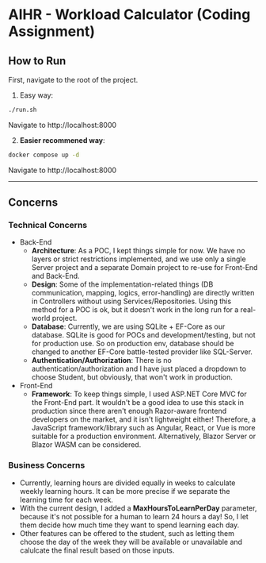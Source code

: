 # AIHR - Workload Calculator (Coding Assignment)

## How to Run
First, navigate to the root of the project.

1. Easy way:
```bash
./run.sh
```

Navigate to http://localhost:8000

2. **Easier recommened way**:
```bash
docker compose up -d
```

Navigate to http://localhost:8000

<hr/>

## Concerns
### Technical Concerns
- Back-End
  - **Architecture**: As a POC, I kept things simple for now. We have no layers or strict restrictions implemented, and we use only a single Server project and a separate Domain project to re-use for Front-End and Back-End.
  - **Design**: Some of the implementation-related things (DB communication, mapping, logics, error-handling) are directly written in Controllers without using Services/Repositories. Using this method for a POC is ok, but it doesn't work in the long run for a real-world project.  
  - **Database**: Currently, we are using SQLite + EF-Core as our database. SQLite is good for POCs and development/testing, but not for production use. So on production env, database should be changed to another EF-Core battle-tested provider like SQL-Server.
  - **Authentication/Authorization**: There is no authentication/authorization and I have just placed a dropdown to choose Student, but obviously, that won't work in production.
- Front-End
  - **Framework**: To keep things simple, I used ASP.NET Core MVC for the Front-End part. It wouldn't be a good idea to use this stack in production since there aren't enough Razor-aware frontend developers on the market, and it isn't lightweight either! Therefore, a JavaScript framework/library such as Angular, React, or Vue is more suitable for a production environment. Alternatively, Blazor Server or Blazor WASM can be considered.

### Business Concerns
- Currently, learning hours are divided equally in weeks to calculate weekly learning hours. It can be more precise if we separate the learning time for each week.
- With the current design, I added a **MaxHoursToLearnPerDay** parameter, because it's not possible for a human to learn 24 hours a day! So, I let them decide how much time they want to spend learning each day.
- Other features can be offered to the student, such as letting them choose the day of the week they will be available or unavailable and calulcate the final result based on those inputs.
